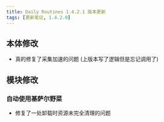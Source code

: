 ```yaml
---
title: Daily Routines 1.4.2.1 版本更新
tags: [更新笔记, 1.4.2.0]
---
```


## 本体修改

- 真的修复了采集加速的问题 (上版本写了逻辑但是忘记调用了)

## 模块修改

### 自动使用基萨尔野菜

- 修复了一处卸载时资源未完全清理的问题